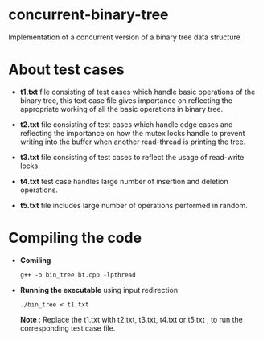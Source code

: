 # concurrent-binary-tree
Implementation of a concurrent version of a binary tree data structure

# About test cases
* **t1.txt** file consisting of test cases which handle basic operations of the binary tree, this text case file gives importance on reflecting the appropriate working of all the basic operations in binary tree.

* **t2.txt** file consisting of test cases which handle edge cases and reflecting the importance on how the mutex locks handle to prevent writing into the buffer when another read-thread is printing the tree.

* **t3.txt** file consisting of test cases to reflect the usage of read-write locks.

* **t4.txt** test case handles large number of insertion and deletion operations.

* **t5.txt** file includes large number of operations performed in random.

# Compiling the code
* **Comiling**

      g++ -o bin_tree bt.cpp -lpthread
      
* **Running the executable** using input redirection

      ./bin_tree < t1.txt
 
  **Note** : Replace the t1.txt with t2.txt, t3.txt, t4.txt or t5.txt , to run the corresponding test case file.

